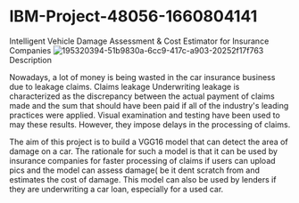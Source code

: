 # IBM-Project-48056-1660804141
Intelligent Vehicle Damage Assessment &amp; Cost Estimator for Insurance Companies
![195320394-51b9830a-6cc9-417c-a903-20252f17f763](https://user-images.githubusercontent.com/113879269/196172415-3048de5b-15e7-4d46-94f4-883fccd1fb9b.jpg)
Description

Nowadays, a lot of money is being wasted in the car insurance business due to leakage claims. Claims leakage Underwriting leakage is characterized as the discrepancy between the actual payment of claims made and the sum that should have been paid if all of the industry's leading practices were applied. Visual examination and testing have been used to may these results. However, they impose delays in the processing of claims.

The aim of this project is to build a VGG16 model that can detect the area of damage on a car. The rationale for such a model is that it can be used by insurance companies for faster processing of claims if users can upload pics and the model can assess damage( be it dent scratch from and estimates the cost of damage. This model can also be used by lenders if they are underwriting a car loan, especially for a used car.
